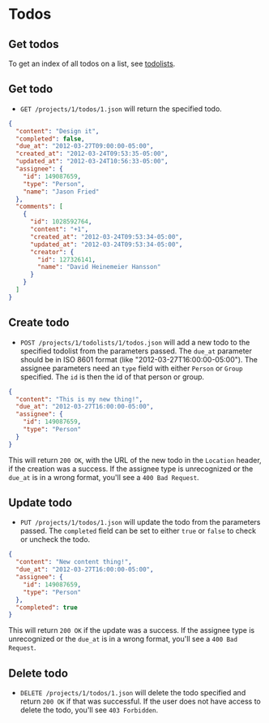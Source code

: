 Todos
=====

> <Clever quote about todos>


Get todos
---------

To get an index of all todos on a list, see [todolists](https://github.com/37signals/bcx-api/blob/master/sections/todolists.md).


Get todo
--------

* `GET /projects/1/todos/1.json` will return the specified todo.

```json
{
  "content": "Design it",
  "completed": false,
  "due_at": "2012-03-27T09:00:00-05:00",
  "created_at": "2012-03-24T09:53:35-05:00",
  "updated_at": "2012-03-24T10:56:33-05:00",
  "assignee": {
    "id": 149087659,
    "type": "Person",
    "name": "Jason Fried"
  },
  "comments": [
    {
      "id": 1028592764,
      "content": "+1",
      "created_at": "2012-03-24T09:53:34-05:00",
      "updated_at": "2012-03-24T09:53:34-05:00",
      "creator": {
        "id": 127326141,
        "name": "David Heinemeier Hansson"
      }
    }
  ]
}
```


Create todo
-----------

* `POST /projects/1/todolists/1/todos.json` will add a new todo to the specified todolist from the parameters passed. The `due_at` parameter should be in ISO 8601 format (like "2012-03-27T16:00:00-05:00"). The assignee parameters need an `type` field with either `Person` or `Group` specified. The `id` is then the id of that person or group.

```json
{
  "content": "This is my new thing!",
  "due_at": "2012-03-27T16:00:00-05:00",
  "assignee": {
    "id": 149087659,
    "type": "Person"
  }
}
```

This will return `200 OK`, with the URL of the new todo in the `Location` header, if the creation was a success. If the assignee type is unrecognized or the `due_at` is in a wrong format, you'll see a `400 Bad Request`.


Update todo
-----------

* `PUT /projects/1/todos/1.json` will update the todo from the parameters passed. The `completed` field can be set to either `true` or `false` to check or uncheck the todo.

```json
{
  "content": "New content thing!",
  "due_at": "2012-03-27T16:00:00-05:00",
  "assignee": {
    "id": 149087659,
    "type": "Person"
  },
  "completed": true
}
```

This will return `200 OK` if the update was a success. If the assignee type is unrecognized or the `due_at` is in a wrong format, you'll see a `400 Bad Request`.


Delete todo
----------

* `DELETE /projects/1/todos/1.json` will delete the todo specified and return `200 OK` if that was successful. If the user does not have access to delete the todo, you'll see `403 Forbidden`.
